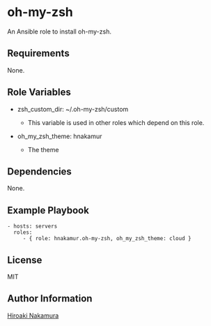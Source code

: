 oh-my-zsh
=========

An Ansible role to install oh-my-zsh.

Requirements
------------

None.

Role Variables
--------------

- zsh_custom_dir: ~/.oh-my-zsh/custom
    - This variable is used in other roles which depend on this role.

- oh_my_zsh_theme: hnakamur
    - The theme

Dependencies
------------

None.

Example Playbook
----------------

    - hosts: servers
      roles:
         - { role: hnakamur.oh-my-zsh, oh_my_zsh_theme: cloud }

License
-------

MIT

Author Information
------------------

[Hiroaki Nakamura]( http://hnakamur.github.io/ )
